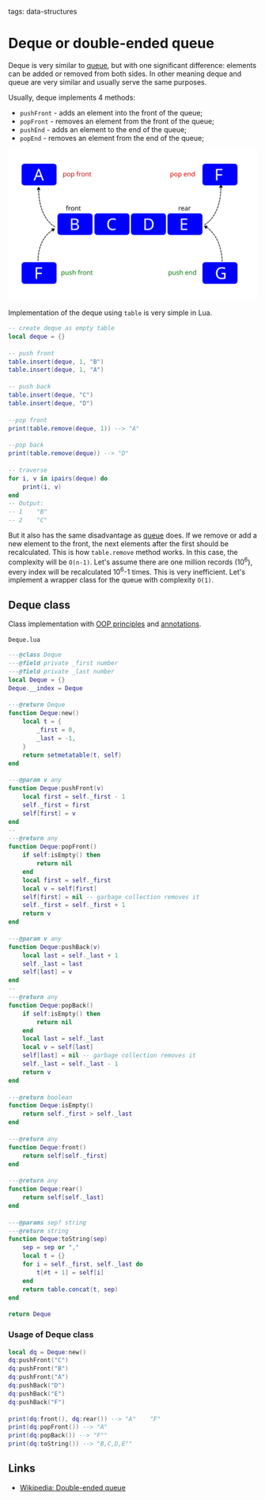 <!-- Description: Deque or double-ended queue abstract data structure in Lua language. Implementation of push front, push back, pop front and pop back methods. -->

tags: data-structures

# Deque or double-ended queue

Deque is very similar to [queue](/post/queue.html), but with one significant
difference: elements can be added or removed from both sides. In other meaning
deque and queue are very similar and usually serve the same purposes.

Usually, deque implements 4 methods:

- `pushFront` - adds an element into the front of the queue;
- `popFront` - removes an element from the front of the queue;
- `pushEnd` - adds an element to the end of the queue;
- `popEnd` - removes an element from the end of the queue;

![Figure 01: Deque illustration](/assets//img/deque01.svg)

Implementation of the deque using `table` is very simple in Lua.

```lua
-- create deque as empty table
local deque = {}

-- push front
table.insert(deque, 1, "B")
table.insert(deque, 1, "A")

-- push back
table.insert(deque, "C")
table.insert(deque, "D")

--pop front
print(table.remove(deque, 1)) --> "A"

--pop back
print(table.remove(deque)) --> "D"

-- traverse
for i, v in ipairs(deque) do
	print(i, v)
end
-- Output:
-- 1	"B"
-- 2	"C"
```

But it also has the same disadvantage as [queue](/post/queue.html)
does. If we remove or add a new element to the front, the next elements after
the first should be recalculated. This is how `table.remove`
method works. In this case, the complexity will be `O(n-1)`. Let's assume there
are one million records (10<sup>6</sup>), every index will be recalculated
10<sup>6</sup>-1 times. This is very inefficient. Let's implement a wrapper
class for the queue with complexity `O(1)`.

## Deque class

Class implementation with [OOP principles](/post/object-oriented-programming-in-lua.html) and
[annotations](/post/object-oriented-programming-in-lua.html#annotations).

`Deque.lua`

```lua
---@class Deque
---@field private _first number
---@field private _last number
local Deque = {}
Deque.__index = Deque

---@return Deque
function Deque:new()
	local t = {
		_first = 0,
		_last = -1,
	}
	return setmetatable(t, self)
end

---@param v any
function Deque:pushFront(v)
	local first = self._first - 1
	self._first = first
	self[first] = v
end
--
---@return any
function Deque:popFront()
	if self:isEmpty() then
		return nil
	end
	local first = self._first
	local v = self[first]
	self[first] = nil -- garbage collection removes it
	self._first = self._first + 1
	return v
end

---@param v any
function Deque:pushBack(v)
	local last = self._last + 1
	self._last = last
	self[last] = v
end
--
---@return any
function Deque:popBack()
	if self:isEmpty() then
		return nil
	end
	local last = self._last
	local v = self[last]
	self[last] = nil -- garbage collection removes it
	self._last = self._last - 1
	return v
end

---@return boolean
function Deque:isEmpty()
	return self._first > self._last
end

---@return any
function Deque:front()
	return self[self._first]
end

---@return any
function Deque:rear()
	return self[self._last]
end

---@params sep? string
---@return string
function Deque:toString(sep)
	sep = sep or ","
	local t = {}
	for i = self._first, self._last do
		t[#t + 1] = self[i]
	end
	return table.concat(t, sep)
end

return Deque
```

### Usage of Deque class

```lua
local dq = Deque:new()
dq:pushFront("C")
dq:pushFront("B")
dq:pushFront("A")
dq:pushBack("D")
dq:pushBack("E")
dq:pushBack("F")

print(dq:front(), dq:rear()) --> "A"	"F"
print(dq:popFront()) --> "A"
print(dq:popBack()) --> "F""
print(dq:toString()) --> "B,C,D,E""
```

## Links

- [Wikipedia: Double-ended queue](https://en.wikipedia.org/wiki/Double-ended_queue)